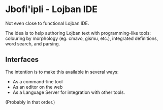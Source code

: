 # Jbofi'ipli - Lojban IDE

Not even close to functional Lojban IDE.

The idea is to help authoring Lojban text with programming-like tools:
colouring by morphology (eg. cmavo, gismu, etc.), integrated definitions, word
search, and parsing.

## Interfaces

The intention is to make this available in several ways:

- As a command-line tool
- As an editor on the web
- As a Language Server for integration with other tools.

(Probably in that order.)

